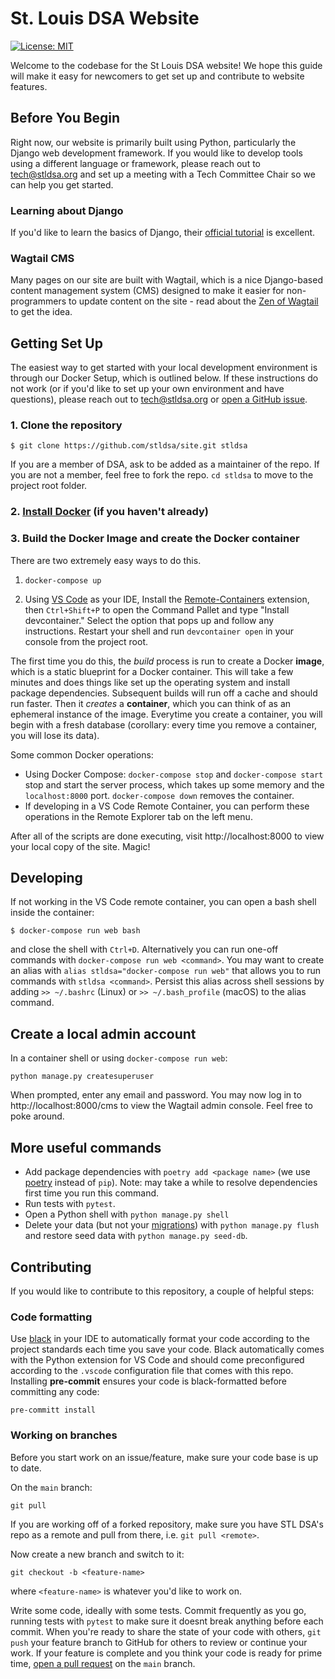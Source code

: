 # St. Louis DSA Website

[![License: MIT](https://img.shields.io/badge/License-MIT-yellow.svg)](https://opensource.org/licenses/MIT)

Welcome to the codebase for the St Louis DSA website! We hope this guide will make it easy for newcomers to get set up and contribute to website features.

## Before You Begin

Right now, our website is primarily built using Python, particularly the Django web development framework. If you would like to develop tools using a different language or framework, please reach out to tech@stldsa.org and set up a meeting with a Tech Committee Chair so we can help you get started.

### Learning about Django

 If you'd like to learn the basics of Django, their [official tutorial](https://docs.djangoproject.com/en/3.2/intro/tutorial01/) is excellent.

### Wagtail CMS

Many pages on our site are built with Wagtail, which is a nice Django-based content management system (CMS) designed to make it easier for non-programmers to update content on the site - read about the [Zen of Wagtail](https://docs.wagtail.io/en/stable/getting_started/the_zen_of_wagtail.html) to get the idea.

## Getting Set Up

The easiest way to get started with your local development environment is through our Docker Setup, which is outlined below. If these instructions do not work (or if you'd like to set up your own environment and have questions), please reach out to tech@stldsa.org or [open a GitHub issue](https://github.com/stldsa/site/issues/new/choose).

### 1. Clone the repository

    $ git clone https://github.com/stldsa/site.git stldsa

If you are a member of DSA, ask to be added as a maintainer of the repo. If you are not a member, feel free to fork the repo. `cd stldsa` to move to the project root folder.

### 2. [Install Docker](https://docs.docker.com/engine/install/) (if you haven't already)

### 3. Build the Docker Image and create the Docker container

There are two extremely easy ways to do this.

1. `docker-compose up`
    
2. Using [VS Code](https://code.visualstudio.com/) as your IDE, Install the [Remote-Containers](https://marketplace.visualstudio.com/items?itemName=ms-vscode-remote.remote-containers) extension, then `Ctrl+Shift+P` to open the Command Pallet and type "Install devcontainer." Select the option that pops up and follow any instructions. Restart your shell and run `devcontainer open` in your console from the project root.


The first time you do this, the *build* process is run to create a Docker **image**, which is a static blueprint for a Docker container. This will take a few minutes and does things like set up the operating system and install package dependencies. Subsequent builds will run off a cache and should run faster. Then it *creates* a **container**, which you can think of as an ephemeral instance of the image.  Everytime you create a container, you will begin with a fresh database (corollary: every time you remove a container, you will lose its data).
 
Some common Docker operations:

- Using Docker Compose: `docker-compose stop` and `docker-compose start` stop and start the server process, which takes up some memory and the `localhost:8000` port. `docker-compose down` removes the container.
- If developing in a VS Code Remote Container, you can perform these operations in the Remote Explorer tab on the left menu. 
 
 After all of the scripts are done executing, visit http://localhost:8000 to view your local copy of the site. Magic!
    

## Developing

If not working in the VS Code remote container, you can open a bash shell inside the container:

    $ docker-compose run web bash

and close the shell with `Ctrl+D`. Alternatively you can run one-off commands with `docker-compose run web <command>`. You may want to create an alias with `alias stldsa="docker-compose run web"` that allows you to run commands with `stldsa <command>`. Persist this alias across shell sessions by adding `>> ~/.bashrc` (Linux) or `>> ~/.bash_profile` (macOS) to the alias command.

## Create a local admin account

In a container shell or using `docker-compose run web`: 

    python manage.py createsuperuser

When prompted, enter any email and password. You may now log in to http://localhost:8000/cms to view the Wagtail admin console. Feel free to poke around.

## More useful commands
- Add package dependencies with `poetry add <package name>` (we use [poetry](https://python-poetry.org/) instead of `pip`). Note: may take a while to resolve dependencies first time you run this command.
- Run tests with `pytest`.
- Open a Python shell with `python manage.py shell`
- Delete your data (but not your [migrations](https://docs.djangoproject.com/en/3.2/topics/migrations/)) with `python manage.py flush` and restore seed data with `python manage.py seed-db`.

## Contributing

If you would like to contribute to this repository, a couple of helpful steps:

### Code formatting

Use [black](https://github.com/psf/black) in your IDE to automatically format your code according to the project standards each time you save your code. Black automatically comes with the Python extension for VS Code and should come preconfigured according to the `.vscode` configuration file that comes with this repo. Installing **pre-commit** ensures your code is black-formatted before committing any code:

    pre-committ install

### Working on branches

Before you start work on an issue/feature, make sure your code base is up to date. 

On the `main` branch:

    git pull

If you are working off of a forked repository, make sure you have STL DSA's repo as a remote and pull from there, i.e. `git pull <remote>`. 

Now create a new branch and switch to it:

    git checkout -b <feature-name>

where `<feature-name>` is whatever you'd like to work on.

Write some code, ideally with some tests. Commit frequently as you go, running tests with `pytest` to make sure it doesnt break anything before each commit. When you're ready to share the state of your code with others, `git push` your feature branch to GitHub for others to review or continue your work. If your feature is complete and you think your code is ready for prime time, [open a pull request](https://docs.github.com/en/github/collaborating-with-pull-requests/proposing-changes-to-your-work-with-pull-requests/creating-a-pull-request) on the `main` branch.
